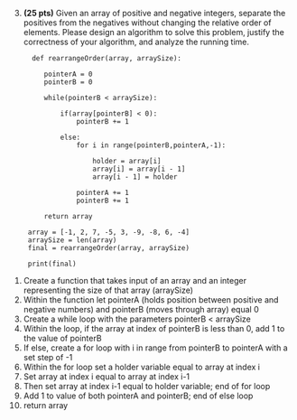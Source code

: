 3. **(25 pts)** Given an array of positive and negative integers, separate the positives from the negatives without changing the relative order of elements. Please design an algorithm to solve this problem, justify the correctness of your algorithm, and analyze the running time.

         def rearrangeOrder(array, arraySize):
            
            pointerA = 0
            pointerB = 0
            
            while(pointerB < arraySize):
                
                if(array[pointerB] < 0): 
                    pointerB += 1
                    
                else: 
                    for i in range(pointerB,pointerA,-1):
                        
                        holder = array[i] 
                        array[i] = array[i - 1] 
                        array[i - 1] = holder
                        
                    pointerA += 1
                    pointerB += 1
                    
            return array
        
        array = [-1, 2, 7, -5, 3, -9, -8, 6, -4]
        arraySize = len(array)
        final = rearrangeOrder(array, arraySize)
        
        print(final)

1) Create a function that takes input of an array and an integer representing the size of that array (arraySize)
2) Within the function let pointerA (holds position between positive and negative numbers) and pointerB (moves through array) equal 0
3) Create a while loop with the parameters pointerB < arraySize
4) Within the loop, if the array at index of pointerB is less than 0, add 1 to the value of pointerB
5) If else, create a for loop with i in range from pointerB to pointerA with a set step of -1
6) Within the for loop set a holder variable equal to array at index i
7) Set array at index i equal to array at index i-1   
8) Then set array at index i-1 equal to holder variable; end of for loop
9) Add 1 to value of both pointerA and pointerB; end of else loop
10) return array

